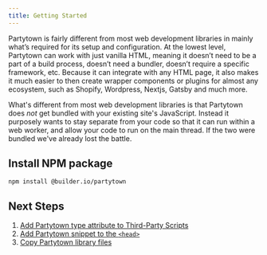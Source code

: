 ```yaml
---
title: Getting Started
---
```


Partytown is fairly different from most web development libraries in mainly what’s required for its setup and configuration. At the lowest level, Partytown can work with just vanilla HTML, meaning it doesn’t need to be a part of a build process, doesn’t need a bundler, doesn’t require a specific framework, etc. Because it can integrate with any HTML page, it also makes it much easier to then create wrapper components or plugins for almost any ecosystem, such as Shopify, Wordpress, Nextjs, Gatsby and much more.

What's different from most web development libraries is that Partytown does _not_ get bundled with your existing site's JavaScript. Instead it purposely wants to stay separate from your code so that it can run within a web worker, and allow your code to run on the main thread. If the two were bundled we've already lost the battle.

## Install NPM package

```
npm install @builder.io/partytown
```

## Next Steps

1. [Add Partytown type attribute to Third-Party Scripts](/partytown-scripts)
2. [Add Partytown snippet to the `<head>`](/integrations)
3. [Copy Partytown library files](/copy-library-files)
